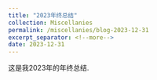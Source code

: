 ```yaml
---
title: "2023年终总结"
collection: Miscellanies
permalink: /miscellanies/blog-2023-12-31
excerpt_separator: <!--more-->
date: 2023-12-31
---
```

这是我2023年的年终总结.
<!--more-->
